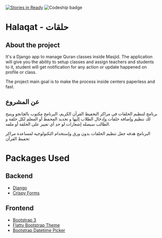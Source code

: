 [![Stories in Ready](https://badge.waffle.io/EmadMokhtar/halaqat.png?label=ready&title=Ready)](https://waffle.io/EmadMokhtar/halaqat) ![Codeship badge](https://codeship.com/projects/fb06c070-99ce-0134-528f-7e59fd3fff7f/status?branch=master)

# Halaqat - حلقات

## About the project

It's a Django app to manage Quran classes inside Masjid. The application will give you the ability to setup classes and assign teachers and students to it, student will get notification for any action or update happened on profile or class.

The project main goal is to make the process inside centers paperless and fast.

## عن المشروع

برنامج لتنظيم الحلقات في مراكز التحفيظ القرأن الكريم، البرنامج مكتوب بالچانجو ويتيح لك تنظيم وإضافة حلقات وإدخال الطلاب إليها و تحديد المحفظ أو المعلم لكل حلقة و الطالب سيصله إشعارات لو حدِ أي تغيير على الحلقة أو ملفه.

البرنامج هدفه جعل تنظيم الحلقات بدون ورق وإستخدام التكنولوجية لمساعدة مراكز تحفيظ القرأن


# Packages Used
## Backend
- [Django](https://www.djangoproject.com/)
- [Crispy Forms](http://django-crispy-forms.readthedocs.io/en/latest/)

## Frontend
- [Bootstrap 3](http://getbootstrap.com/)
- [Flatty Bootstrap Theme](https://github.com/mendix/MxBootswatch/blob/master/theme/Flatly.zip)
- [Bootstrap Datetime Picker](http://www.malot.fr/bootstrap-datetimepicker/)
